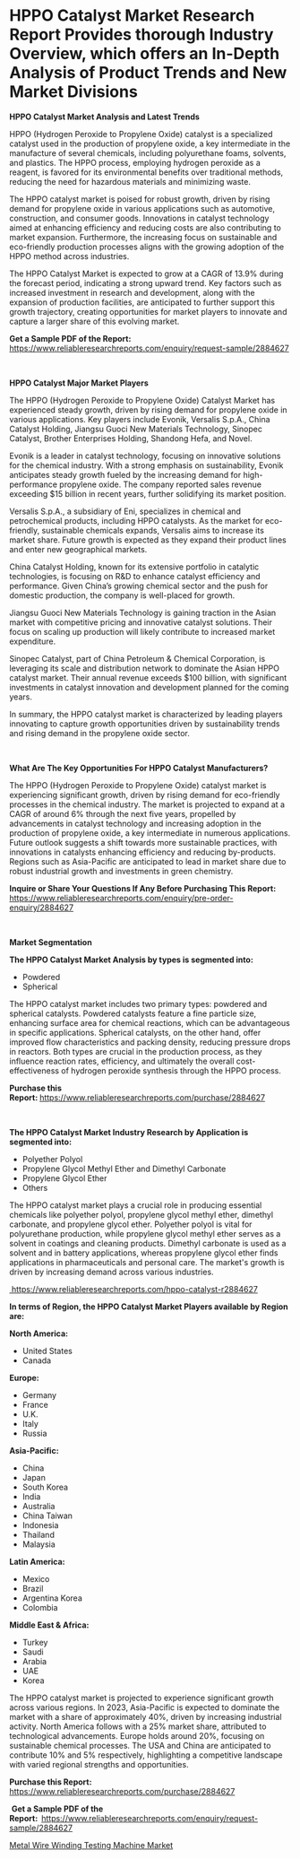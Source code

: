 <p><h1>HPPO Catalyst Market Research Report Provides thorough Industry Overview, which offers an In-Depth Analysis of Product Trends and New Market Divisions</h1></p><p><strong>HPPO Catalyst Market Analysis and Latest Trends</strong></p>
<p><p>HPPO (Hydrogen Peroxide to Propylene Oxide) catalyst is a specialized catalyst used in the production of propylene oxide, a key intermediate in the manufacture of several chemicals, including polyurethane foams, solvents, and plastics. The HPPO process, employing hydrogen peroxide as a reagent, is favored for its environmental benefits over traditional methods, reducing the need for hazardous materials and minimizing waste.</p><p>The HPPO catalyst market is poised for robust growth, driven by rising demand for propylene oxide in various applications such as automotive, construction, and consumer goods. Innovations in catalyst technology aimed at enhancing efficiency and reducing costs are also contributing to market expansion. Furthermore, the increasing focus on sustainable and eco-friendly production processes aligns with the growing adoption of the HPPO method across industries.</p><p>The HPPO Catalyst Market is expected to grow at a CAGR of 13.9% during the forecast period, indicating a strong upward trend. Key factors such as increased investment in research and development, along with the expansion of production facilities, are anticipated to further support this growth trajectory, creating opportunities for market players to innovate and capture a larger share of this evolving market.</p></p>
<p><strong>Get a Sample PDF of the Report:&nbsp;</strong> <a href="https://www.reliableresearchreports.com/enquiry/request-sample/2884627?utm_campaign=2286&utm_medium=2&utm_source=Github&utm_content=ia&utm_term=13032025&utm_id=hppo-catalyst">https://www.reliableresearchreports.com/enquiry/request-sample/2884627</a></p>
<p>&nbsp;</p>
<p><strong>HPPO Catalyst Major Market Players</strong></p>
<p><p>The HPPO (Hydrogen Peroxide to Propylene Oxide) Catalyst Market has experienced steady growth, driven by rising demand for propylene oxide in various applications. Key players include Evonik, Versalis S.p.A., China Catalyst Holding, Jiangsu Guoci New Materials Technology, Sinopec Catalyst, Brother Enterprises Holding, Shandong Hefa, and Novel.</p><p>Evonik is a leader in catalyst technology, focusing on innovative solutions for the chemical industry. With a strong emphasis on sustainability, Evonik anticipates steady growth fueled by the increasing demand for high-performance propylene oxide. The company reported sales revenue exceeding $15 billion in recent years, further solidifying its market position.</p><p>Versalis S.p.A., a subsidiary of Eni, specializes in chemical and petrochemical products, including HPPO catalysts. As the market for eco-friendly, sustainable chemicals expands, Versalis aims to increase its market share. Future growth is expected as they expand their product lines and enter new geographical markets.</p><p>China Catalyst Holding, known for its extensive portfolio in catalytic technologies, is focusing on R&D to enhance catalyst efficiency and performance. Given China’s growing chemical sector and the push for domestic production, the company is well-placed for growth.</p><p>Jiangsu Guoci New Materials Technology is gaining traction in the Asian market with competitive pricing and innovative catalyst solutions. Their focus on scaling up production will likely contribute to increased market expenditure.</p><p>Sinopec Catalyst, part of China Petroleum & Chemical Corporation, is leveraging its scale and distribution network to dominate the Asian HPPO catalyst market. Their annual revenue exceeds $100 billion, with significant investments in catalyst innovation and development planned for the coming years.</p><p>In summary, the HPPO catalyst market is characterized by leading players innovating to capture growth opportunities driven by sustainability trends and rising demand in the propylene oxide sector.</p></p>
<p>&nbsp;</p>
<p><strong>What Are The Key Opportunities For HPPO Catalyst Manufacturers?</strong></p>
<p><p>The HPPO (Hydrogen Peroxide to Propylene Oxide) catalyst market is experiencing significant growth, driven by rising demand for eco-friendly processes in the chemical industry. The market is projected to expand at a CAGR of around 6% through the next five years, propelled by advancements in catalyst technology and increasing adoption in the production of propylene oxide, a key intermediate in numerous applications. Future outlook suggests a shift towards more sustainable practices, with innovations in catalysts enhancing efficiency and reducing by-products. Regions such as Asia-Pacific are anticipated to lead in market share due to robust industrial growth and investments in green chemistry.</p></p>
<p><strong>Inquire or Share Your Questions If Any Before Purchasing This Report:</strong> <a href="https://www.reliableresearchreports.com/enquiry/pre-order-enquiry/2884627?utm_campaign=2286&utm_medium=2&utm_source=Github&utm_content=ia&utm_term=13032025&utm_id=hppo-catalyst">https://www.reliableresearchreports.com/enquiry/pre-order-enquiry/2884627</a></p>
<p>&nbsp;</p>
<p><strong>Market Segmentation</strong></p>
<p><strong>The HPPO Catalyst Market Analysis by types is segmented into:</strong></p>
<p><ul><li>Powdered</li><li>Spherical</li></ul></p>
<p><p>The HPPO catalyst market includes two primary types: powdered and spherical catalysts. Powdered catalysts feature a fine particle size, enhancing surface area for chemical reactions, which can be advantageous in specific applications. Spherical catalysts, on the other hand, offer improved flow characteristics and packing density, reducing pressure drops in reactors. Both types are crucial in the production process, as they influence reaction rates, efficiency, and ultimately the overall cost-effectiveness of hydrogen peroxide synthesis through the HPPO process.</p></p>
<p><strong>Purchase this Report:&nbsp;</strong><a href="https://www.reliableresearchreports.com/purchase/2884627?utm_campaign=2286&utm_medium=2&utm_source=Github&utm_content=ia&utm_term=13032025&utm_id=hppo-catalyst">https://www.reliableresearchreports.com/purchase/2884627</a></p>
<p>&nbsp;</p>
<p><strong>The HPPO Catalyst Market Industry Research by Application is segmented into:</strong></p>
<p><ul><li>Polyether Polyol</li><li>Propylene Glycol Methyl Ether and Dimethyl Carbonate</li><li>Propylene Glycol Ether</li><li>Others</li></ul></p>
<p><p>The HPPO catalyst market plays a crucial role in producing essential chemicals like polyether polyol, propylene glycol methyl ether, dimethyl carbonate, and propylene glycol ether. Polyether polyol is vital for polyurethane production, while propylene glycol methyl ether serves as a solvent in coatings and cleaning products. Dimethyl carbonate is used as a solvent and in battery applications, whereas propylene glycol ether finds applications in pharmaceuticals and personal care. The market's growth is driven by increasing demand across various industries.</p></p>
<p><a href="https://www.reliableresearchreports.com/hppo-catalyst-r2884627?utm_campaign=2286&utm_medium=2&utm_source=Github&utm_content=ia&utm_term=13032025&utm_id=hppo-catalyst">&nbsp;https://www.reliableresearchreports.com/hppo-catalyst-r2884627</a></p>
<p><strong>In terms of Region, the HPPO Catalyst Market Players available by Region are:</strong></p>
<p>
    <p> <strong> North America: </strong>
        <ul>
            <li>United States</li>
            <li>Canada</li>
        </ul>
        </p> 
    <p> <strong> Europe: </strong>
        <ul>
            <li>Germany</li>
            <li>France</li>
            <li>U.K.</li>
            <li>Italy</li>
            <li>Russia</li>
        </ul>
        </p> 
    <p> <strong> Asia-Pacific: </strong>
        <ul>
            <li>China</li>
            <li>Japan</li>
            <li>South Korea</li>
            <li>India</li>
            <li>Australia</li>
            <li>China Taiwan</li>
            <li>Indonesia</li>
            <li>Thailand</li>
            <li>Malaysia</li>
        </ul>
        </p> 
    <p> <strong> Latin America: </strong>
        <ul>
            <li>Mexico</li>
            <li>Brazil</li>
            <li>Argentina Korea</li>
            <li>Colombia</li>
        </ul>
        </p> 
    <p> <strong> Middle East & Africa: </strong>
        <ul>
            <li>Turkey</li>
            <li>Saudi</li>
            <li>Arabia</li>
            <li>UAE</li>
            <li>Korea</li>
        </ul>
    </p>
    </p>
<p><p>The HPPO catalyst market is projected to experience significant growth across various regions. In 2023, Asia-Pacific is expected to dominate the market with a share of approximately 40%, driven by increasing industrial activity. North America follows with a 25% market share, attributed to technological advancements. Europe holds around 20%, focusing on sustainable chemical processes. The USA and China are anticipated to contribute 10% and 5% respectively, highlighting a competitive landscape with varied regional strengths and opportunities.</p></p>
<p><strong>Purchase this Report: </strong><a href="https://www.reliableresearchreports.com/purchase/2884627?utm_campaign=2286&utm_medium=2&utm_source=Github&utm_content=ia&utm_term=13032025&utm_id=hppo-catalyst">https://www.reliableresearchreports.com/purchase/2884627</a></p>
<p>&nbsp;<strong>Get a Sample PDF of the Report:&nbsp;&nbsp;</strong><a href="https://www.reliableresearchreports.com/enquiry/request-sample/2884627?utm_campaign=2286&utm_medium=2&utm_source=Github&utm_content=ia&utm_term=13032025&utm_id=hppo-catalyst">https://www.reliableresearchreports.com/enquiry/request-sample/2884627</a></p>
<p><strong></strong></p>
<p><p><a href="https://github.com/stillsfloria19981/Market-Research-Report-List-1/blob/main/metal-wire-winding-testing-machine-market.md?utm_campaign=2286&utm_medium=2&utm_source=Github&utm_content=ia&utm_term=13032025&utm_id=hppo-catalyst">Metal Wire Winding Testing Machine Market</a></p></p>